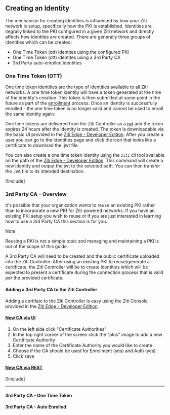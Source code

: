## Creating an Identity

The mechanism for creating identities is influenced by how your Ziti network is setup, specifically how the PKI is
established. Identities are itegrally linked to the PKI configured in a given Ziti network and directly affects how
identites are created. There are generally three groups of identities which can be created:

* One Time Token (ott) identites using the configured PKI
* One Time Token (ott) identites using a 3rd Party CA
* 3rd Party auto-enrolled identities

### One Time Token (OTT)

One time token identities are the type of identities available to all Ziti networks.  A one time token identity will
have a token generated at the time of the identity's creation.  This token is then submitted at some point in the future
as part of the [enrollment](./enrolling.md) process.  Once an identity is successfully enrolled - the one time token is
no longer valid and cannot be used to enroll the same identity again.  

One time tokens are delivered from the Ziti Controller as a [jwt](https://tools.ietf.org/html/rfc7519) and the token
expires 24 hours after the identity is created.  The token is downloadable via the basic UI provided in the [Ziti Edge -
Developer Edition](./intentionally_broken_link_to_ami.md). After you create a user you can go to the Identities page and
click the icon that looks like a certificate to download the .jwt file.

You can also create a one time token identity using the `ziti` cli tool available on the path of the [Ziti Edge -
Developer Edition](./intentionally_broken_link_to_ami.md).  This command will create a new identity and output the jwt
to the selected path. You can then transfer the .jwt file to its intended destination.

[!include[](../cli-snippets/create-identity.md)]

### 3rd Party CA - Overview

It's possible that your organization wants to reuse an existing PKI rather than to incorporate a new PKI for
Ziti-powered networks. If you have an existing PKI setup you wish to reuse or if you are just interested in learning how
to use a 3rd Party CA this section is for you.

> [!NOTE]
Reusing a PKI is not a simple topic and managing and maintaining a PKI is out of the scope of this guide.

A 3rd Party CA will need to be created and the public certificate uploaded into the Ziti Controller. After using an
existing PKI to reuse/generate a certificate, the Ziti Controller will be to create identities which will be expected to
present a certificate during the connection process that is valid per the provided certificate.

#### Adding a 3rd Party CA to the Ziti Controller

Adding a certifate to the Ziti Controller is easy using the Ziti Console provided in the [Ziti Edge -
Developer Edition](./intentionally_broken_link_to_ami.md).

#### [New CA via UI](#tab/tabid-new-ca-ui)

1. On the left side click "Certificate Authorities"
1. In the top right corner of the screen click the "plus" image to add a new Certificate Authority
1. Enter the name of the Certificate Authority you would like to create
1. Choose if the CA should be used for Enrollment (yes) and Auth (yes)
1. Click save

#### [New CA via REST](#tab/tabid-new-ca-cli)

[!include[](../../api/rest/create-ca-json.md)]

***

#### 3rd Party CA - One Time Token



#### 3rd Party CA - Auto Enrolled

